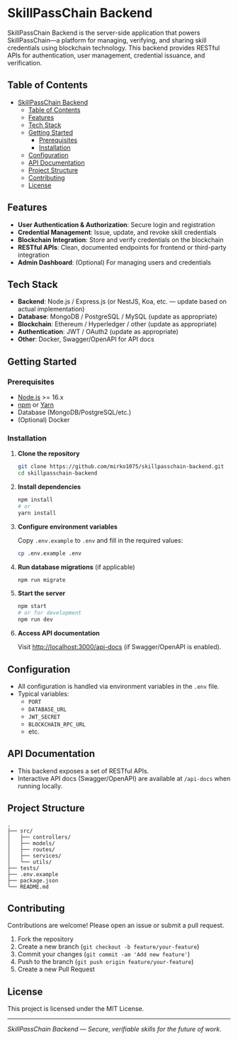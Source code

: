 # SkillPassChain Backend

SkillPassChain Backend is the server-side application that powers SkillPassChain—a platform for managing, verifying, and sharing skill credentials using blockchain technology. This backend provides RESTful APIs for authentication, user management, credential issuance, and verification.

## Table of Contents

- [SkillPassChain Backend](#skillpasschain-backend)
  - [Table of Contents](#table-of-contents)
  - [Features](#features)
  - [Tech Stack](#tech-stack)
  - [Getting Started](#getting-started)
    - [Prerequisites](#prerequisites)
    - [Installation](#installation)
  - [Configuration](#configuration)
  - [API Documentation](#api-documentation)
  - [Project Structure](#project-structure)
  - [Contributing](#contributing)
  - [License](#license)

## Features

- **User Authentication & Authorization**: Secure login and registration
- **Credential Management**: Issue, update, and revoke skill credentials
- **Blockchain Integration**: Store and verify credentials on the blockchain
- **RESTful APIs**: Clean, documented endpoints for frontend or third-party integration
- **Admin Dashboard**: (Optional) For managing users and credentials

## Tech Stack

- **Backend**: Node.js / Express.js (or NestJS, Koa, etc. — update based on actual implementation)
- **Database**: MongoDB / PostgreSQL / MySQL (update as appropriate)
- **Blockchain**: Ethereum / Hyperledger / other (update as appropriate)
- **Authentication**: JWT / OAuth2 (update as appropriate)
- **Other**: Docker, Swagger/OpenAPI for API docs

## Getting Started

### Prerequisites

- [Node.js](https://nodejs.org/) >= 16.x
- [npm](https://www.npmjs.com/) or [Yarn](https://yarnpkg.com/)
- Database (MongoDB/PostgreSQL/etc.)
- (Optional) Docker

### Installation

1. **Clone the repository**
   ```bash
   git clone https://github.com/mirko1075/skillpasschain-backend.git
   cd skillpasschain-backend
   ```

2. **Install dependencies**
   ```bash
   npm install
   # or
   yarn install
   ```

3. **Configure environment variables**

   Copy `.env.example` to `.env` and fill in the required values:

   ```bash
   cp .env.example .env
   ```

4. **Run database migrations** (if applicable)
   ```bash
   npm run migrate
   ```

5. **Start the server**
   ```bash
   npm start
   # or for development
   npm run dev
   ```

6. **Access API documentation**

   Visit [http://localhost:3000/api-docs](http://localhost:3000/api-docs) (if Swagger/OpenAPI is enabled).

## Configuration

- All configuration is handled via environment variables in the `.env` file.
- Typical variables:
  - `PORT`
  - `DATABASE_URL`
  - `JWT_SECRET`
  - `BLOCKCHAIN_RPC_URL`
  - etc.

## API Documentation

- This backend exposes a set of RESTful APIs.
- Interactive API docs (Swagger/OpenAPI) are available at `/api-docs` when running locally.

## Project Structure

```
.
├── src/
│   ├── controllers/
│   ├── models/
│   ├── routes/
│   ├── services/
│   └── utils/
├── tests/
├── .env.example
├── package.json
└── README.md
```

## Contributing

Contributions are welcome! Please open an issue or submit a pull request.

1. Fork the repository
2. Create a new branch (`git checkout -b feature/your-feature`)
3. Commit your changes (`git commit -am 'Add new feature'`)
4. Push to the branch (`git push origin feature/your-feature`)
5. Create a new Pull Request

## License

This project is licensed under the MIT License.

---

*SkillPassChain Backend — Secure, verifiable skills for the future of work.*